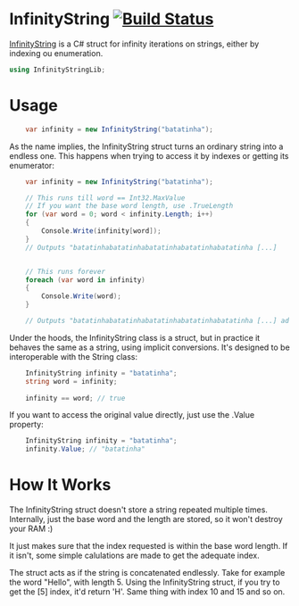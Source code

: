 # InfinityString [![Build Status](https://travis-ci.org/jean-lourenco/InfinityString.svg?branch=master)](https://travis-ci.org/jean-lourenco/InfinityString)
[InfinityString](https://www.nuget.org/packages/InfinityString/) is a C# struct for infinity iterations on strings, either by indexing ou enumeration.

``` csharp
using InfinityStringLib;
```

# Usage

``` csharp
    var infinity = new InfinityString("batatinha");
```
As the name implies, the InfinityString struct turns an ordinary string into a endless one. This happens when trying to access it by indexes or getting its enumerator:

``` csharp
    var infinity = new InfinityString("batatinha");

    // This runs till word == Int32.MaxValue
    // If you want the base word length, use .TrueLength
    for (var word = 0; word < infinity.Length; i++)
    {
        Console.Write(infinity[word]);
    }
    // Outputs "batatinhabatatinhabatatinhabatatinhabatatinha [...]


    // This runs forever
    foreach (var word in infinity)
    {
        Console.Write(word);
    }

    // Outputs "batatinhabatatinhabatatinhabatatinhabatatinha [...] ad infinitum
```

Under the hoods, the InfinityString class is a struct, but in practice it behaves the same as a string, using implicit conversions. It's designed to be interoperable with the String class:

``` csharp
    InfinityString infinity = "batatinha";
    string word = infinity;
    
    infinity == word; // true    
```

If you want to access the original value directly, just use the .Value property:

``` csharp
    InfinityString infinity = "batatinha";
    infinity.Value; // "batatinha"
```

# How It Works
The InfinityString struct doesn't store a string repeated multiple times. Internally, just the base word and the length are stored, so it won't destroy your RAM :)

It just makes sure that the index requested is within the base word length. If it isn't, some simple calulations are made to get the adequate index.

The struct acts as if the string is concatenated endlessly. Take for example the word "Hello", with length 5. Using the InfinityString struct, if you try to get the [5] index, it'd return 'H'. Same thing with index 10 and 15 and so on.
